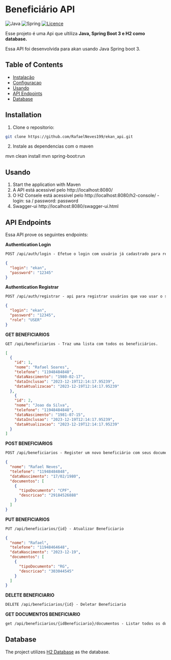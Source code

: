 # Beneficiário API

![Java](https://img.shields.io/badge/java-%23ED8B00.svg?style=for-the-badge&logo=openjdk&logoColor=white)
![Spring](https://img.shields.io/badge/spring-%236DB33F.svg?style=for-the-badge&logo=spring&logoColor=white)
[![Licence](https://img.shields.io/github/license/Ileriayo/markdown-badges?style=for-the-badge)](./LICENSE)

Esse projeto é uma Api que ultiliza **Java, Spring Boot 3 e H2 como database.**

Essa API foi desenvolvida para akan usando Java Spring boot 3.

## Table of Contents

- [Instalação](#instalação)
- [Configuracao](#configuração)
- [Usando](#usando)
- [API Endpoints](#api-endpoints)
- [Database](#database)

## Installation

1. Clone o repositorio:

```bash
git clone https://github.com/RafaelNeves199/ekan_api.git
```

2. Instale as dependencias com o maven

mvn clean install
mvn spring-boot:run

## Usando

1. Start the application with Maven
2. A API está acessivel pelo http://localhost:8080/
3. O H2 Consele está acessivel pelo http://localhost:8080/h2-console/ - login: sa / password: password
4. Swagger-ui http://localhost:8080/swagger-ui.html


## API Endpoints
Essa API prove os seguintes endpoints:

**Authentication Login**
```markdown
POST /api/auth/login - Efetue o login com usuário já cadastrado para receber o token. user: ekan - password: 12345
```
```json
{
  "login": "ekan",
  "password": "12345"
}
```

**Authentication Registrar**
```markdown
POST /api/auth/registrar - api para registrar usuários que vao usar o sistema.
```
```json
{
  "login": "ekan",
  "password": "12345",
  "role": "USER"
}
```

**GET BENEFICIARIOS**
```markdown
GET /api/beneficiarios - Traz uma lista com todos os beneficiários.
```
```json
[
  {
    "id": 1,
    "nome": "Rafael Soares",
    "telefone": "11948484848",
    "dataNascimento": "1980-02-17",
    "dataInclusao": "2023-12-19T12:14:17.95239",
    "dataAtualizacao": "2023-12-19T12:14:17.95239"
  },
    {
    "id": 2,
    "nome": "Joao da Silva",
    "telefone": "11948484848",
    "dataNascimento": "1981-07-15",
    "dataInclusao": "2023-12-19T12:14:17.95239",
    "dataAtualizacao": "2023-12-19T12:14:17.95239"
  }
]
```

**POST BENEFICIARIOS**
```markdown
POST /api/beneficiarios - Register um novo beneficiário com seus documentos
```
```json
{
  "nome": "Rafael Neves",
  "telefone": "11948484848",
  "dataNascimento": "17/02/1980",
  "documentos": [
    {
      "tipoDocumento": "CPF",
      "descricao": "29184526888"
    }
  ]
}
```

**PUT BENEFICIARIOS**
```markdown
PUT /api/beneficiarios/{id} - Atualizar Beneficiario
```

```json
{
  "nome": "Rafael",
  "telefone": "11948464648",
  "dataNascimento": "2023-12-19",
  "documentos": [
    {
      "tipoDocumento": "RG",
      "descricao": "303044545"
    }
  ]
}
```

**DELETE BENEFICIARIO**
```markdown
DELETE /api/beneficiarios/{id} - Deletar Beneficiario
```

**GET DOCUMENTOS BENEFICIARIO**
```markdown
get /api/beneficiarios/{idBeneficiario}/documentos - Listar todos os documentos de um beneficiário a partir de seu id
```

## Database
The project utilizes [H2 Database](https://www.h2database.com/html/tutorial.html) as the database. 